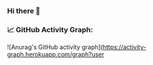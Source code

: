 ### Hi there 👋


### 📈 GitHub Activity Graph:
![Anurag's GitHub activity graph](https://activity-graph.herokuapp.com/graph?user
